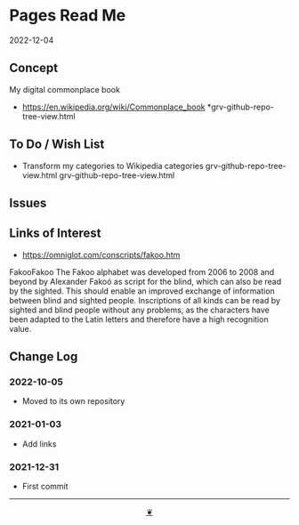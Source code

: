 # Pages Read Me


2022-12-04

## Concept

My digital commonplace book

* https://en.wikipedia.org/wiki/Commonplace_book
*grv-github-repo-tree-view.html

## To Do / Wish List

* Transform my categories to Wikipedia categories
grv-github-repo-tree-view.html
grv-github-repo-tree-view.html
## Issues

## Links of Interest

* https://omniglot.com/conscripts/fakoo.htm

FakooFakoo
The Fakoo alphabet was developed from 2006 to 2008 and beyond by Alexander Fakoó as script for the blind, which can also be read by the sighted. This should enable an improved exchange of information between blind and sighted people. Inscriptions of all kinds can be read by sighted and blind people without any problems, as the characters have been adapted to the Latin letters and therefore have a high recognition value.


## Change Log

### 2022-10-05

* Moved to its own repository


### 2021-01-03

* Add links

### 2021-12-31

* First commit


***

<center title="Hello! Click me to go up to the top" ><a class=aDingbat href=javascript:window.scrollTo(0,0);> ❦ </a></center>
